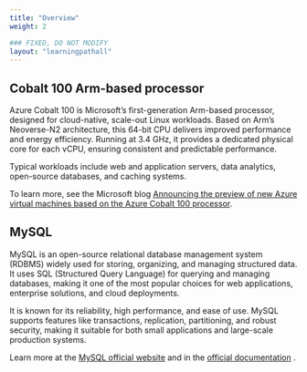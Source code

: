 ```yaml
---
title: "Overview"
weight: 2

### FIXED, DO NOT MODIFY
layout: "learningpathall"
---
```


## Cobalt 100 Arm-based processor

Azure Cobalt 100 is Microsoft’s first-generation Arm-based processor, designed for cloud-native, scale-out Linux workloads. Based on Arm’s Neoverse-N2 architecture, this 64-bit CPU delivers improved performance and energy efficiency. Running at 3.4 GHz, it provides a dedicated physical core for each vCPU, ensuring consistent and predictable performance.

Typical workloads include web and application servers, data analytics, open-source databases, and caching systems.

To learn more, see the Microsoft blog [Announcing the preview of new Azure virtual machines based on the Azure Cobalt 100 processor](https://techcommunity.microsoft.com/blog/azurecompute/announcing-the-preview-of-new-azure-vms-based-on-the-azure-cobalt-100-processor/4146353).

## MySQL

MySQL is an open-source relational database management system (RDBMS) widely used for storing, organizing, and managing structured data. It uses SQL (Structured Query Language) for querying and managing databases, making it one of the most popular choices for web applications, enterprise solutions, and cloud deployments.

It is known for its reliability, high performance, and ease of use. MySQL supports features like transactions, replication, partitioning, and robust security, making it suitable for both small applications and large-scale production systems.

Learn more at the [MySQL official website](https://www.mysql.com/) and in the [official documentation](https://dev.mysql.com/doc/)
.
